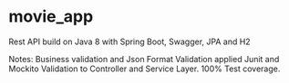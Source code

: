 # movie_app
Rest API build on Java 8 with Spring Boot, Swagger, JPA and H2


Notes: 
Business validation and Json Format Validation applied 
Junit and Mockito Validation to Controller and Service Layer.
100% Test coverage.

